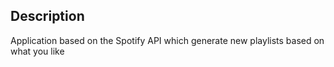 ## Description

Application based on the Spotify API which generate new playlists based on what  you like